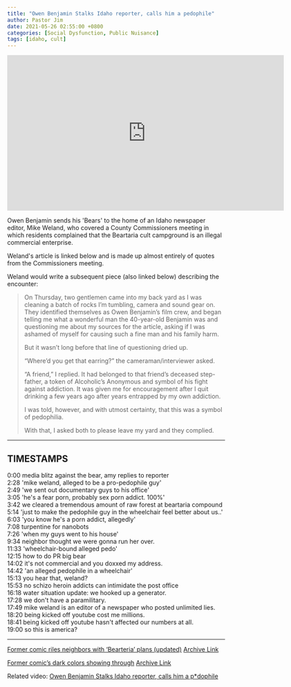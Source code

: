 ```yaml
---
title: "Owen Benjamin Stalks Idaho reporter, calls him a pedophile"
author: Pastor Jim
date: 2021-05-26 02:55:00 +0800
categories: [Social Dysfunction, Public Nuisance]
tags: [idaho, cult]
---
```


<iframe width="640" height="360" scrolling="no" frameborder="0" style="border: none;" src="https://www.bitchute.com/embed/98jgZAdRHkdK/"></iframe>

Owen Benjamin sends his 'Bears' to the home of an Idaho newspaper editor, Mike Weland, who covered a County Commissioners meeting in which residents complained that the Beartaria cult campground is an illegal commercial enterprise. 

Weland's article is linked below and is made up almost entirely of quotes from the Commissioners meeting.

Weland would write a subsequent piece (also linked below) describing the encounter:

> On Thursday, two gentlemen came into my back yard as I was cleaning a batch of rocks I’m tumbling, camera and sound gear on. They identified themselves as Owen Benjamin’s film crew, and began telling me what a wonderful man the 40-year-old Benjamin was and questioning me about my sources for the article, asking if I was ashamed of myself for causing such a fine man and his family harm.
>
> But it wasn’t long before that line of questioning dried up.
>
> “Where’d you get that earring?” the cameraman/interviewer asked.
>
> “A friend,” I replied. It had belonged to that friend’s deceased step-father, a token of Alcoholic’s Anonymous and symbol of his fight against addiction. It was given me for encouragement after I quit drinking a few years ago after years entrapped by my own addiction.
>
> I was told, however, and with utmost certainty, that this was a symbol of pedophilia.
>
> With that, I asked both to please leave my yard and they complied.

---

## TIMESTAMPS
0:00 media blitz against the bear, amy replies to reporter<br>
2:28 'mike weland, alleged to be a pro-pedophile guy'<br>
2:49 'we sent out documentary guys to his office'<br>
3:05 'he's a fear porn, probably sex porn addict. 100%'<br>
3:42 we cleared a tremendous amount of raw forest at beartaria compound<br>
5:14 'just to make the pedophile guy in the wheelchair feel better about us..'<br>
6:03 'you know he's a porn addict, allegedly'<br>
7:08 turpentine for nanobots<br>
7:26 'when my guys went to his house'<br>
9:34 neighbor thought we were gonna run her over.<br>
11:33 'wheelchair-bound alleged pedo'<br>
12:15 how to do PR big bear<br>
14:02 it's not commercial and you doxxed my address.<br>
14:42 'an alleged pedophile in a wheelchair'<br>
15:13 you hear that, weland?<br>
15:53 no schizo heroin addicts can intimidate the post office<br>
16:18 water situation update: we hooked up a generator.<br>
17:28 we don't have a paramilitary.<br>
17:49 mike weland is an editor of a newspaper who posted unlimited lies.<br>
18:20 being kicked off youtube cost me millions.<br>
18:41 being kicked off youtube hasn't affected our numbers at all.<br>
19:00 so this is america?

---

[Former comic riles neighbors with ‘Bearteria’ plans (updated)](https://kvt.news/2021/05/25/former-comic-riles-neighbors-with-bearteria-plans/)
[Archive Link](http://archive.today/OD3ni)

[Former comic’s dark colors showing through](https://kvt.news/2021/05/27/former-comics-dark-colors-showing-through/)
[Archive Link](http://archive.today/43uQd)

Related video: 
[Owen Benjamin Stalks Idaho reporter, calls him a p*dophile](https://youtu.be/bhcRN4tugq8)

